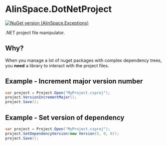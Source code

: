 # AlinSpace.DotNetProject
[![NuGet version (AlinSpace.Exceptions)](https://img.shields.io/nuget/v/AlinSpace.Exceptions.svg?style=flat-square)](https://www.nuget.org/packages/AlinSpace.Exceptions/)

.NET project file manipulator.

## Why?

When you manage a lot of nuget packages with complex dependency trees, you **need** a library to interact with the project files.

## Example - Increment major version number

```csharp
var project = Project.Open("MyProject.csproj");
project.VersionIncrementMajor();
project.Save();
```

## Example - Set version of dependency

```csharp
var project = Project.Open("MyProject.csproj");
project.SetDependencyVersion(new Version(5, 0, 0));
project.Save();
```
